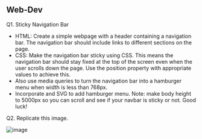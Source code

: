 ## Web-Dev

Q1. Sticky Navigation Bar

- HTML: Create a simple webpage with a header containing a navigation bar. The navigation bar should include links to different sections on the page.
- CSS: Make the navigation bar sticky using CSS. This means the navigation bar should stay fixed at the top of the screen even when the user scrolls down the page. Use the position property with appropriate values to achieve this. 
- Also use media queries to turn the navigation bar into a hamburger menu when width is less than 768px.
- Incorporate and SVG to add hamburger menu.
Note: make body height to 5000px so you can scroll and see if your navbar is sticky or not.
Good luck!

Q2. Replicate this image.
    
![image](https://github.com/upesacm/21DaysOfCode-2024/assets/133881515/814731e8-fbb0-49cc-ad96-b2891bab0e3e)